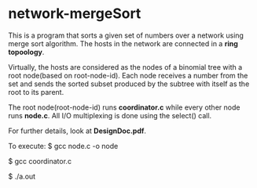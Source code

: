 # network-mergeSort

This is a program that sorts a given set of numbers over a network using merge sort algorithm. The hosts in the network are connected in a **ring topoology**.

Virtually, the hosts are considered as the nodes of a binomial tree with a root node(based on root-node-id). Each node receives a number from the set and sends the sorted subset produced by the subtree with itself as the root to its parent.

The root node(root-node-id) runs **coordinator.c** while every other node runs **node.c**. All I/O multiplexing is done using the select() call.

For further details, look at **DesignDoc.pdf**.

To execute:
  $ gcc node.c -o node
  
  $ gcc coordinator.c
  
  $ ./a.out <total-num-of-nodes> <root-node-id> <input-file>
